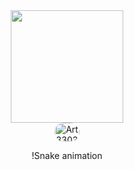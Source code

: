 <div align="center">
  <img height="180em" src="https://github-readme-stats.vercel.app/api?username=art3303&show_icons=true&theme=dracula&include_all_commits=true&count_private=true%22/%3E
  <img height="180em" src="https://github-readme-stats.vercel.app/api/top-langs/?username=art3303&layout=compact&langs_count=7&theme=dracula%22/%3E
</div>
<div style="display: inline_block"><br>
  <img align="center" alt="Art3303-Java" height="30" width="40" src=https://raw.githubusercontent.com/devicons/devicon/master/icons/java/java-plain.svg%22%3E
  <img align="center" alt="Art3303-Python" height="30" width="40" src="https://raw.githubusercontent.com/devicons/devicon/master/icons/python/python-original.svg%22%3E
  <img align="right" alt="Art3303-pic" height="150" style="border-radius:50px;" 
</div>

<div> 

  !Snake animation
 
</div>
